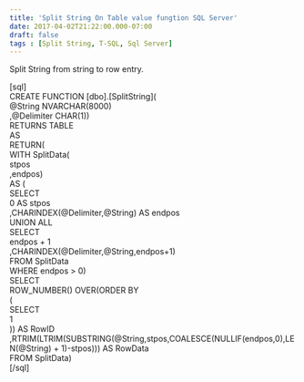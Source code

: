 ```yaml
---
title: 'Split String On Table value fungtion SQL Server'
date: 2017-04-02T21:22:00.000-07:00
draft: false
tags : [Split String, T-SQL, Sql Server]
---
```


Split String from string to row entry.  
  
  
\[sql\]  
CREATE FUNCTION \[dbo\].\[SplitString\](  
               @String    NVARCHAR(8000)  
              ,@Delimiter CHAR(1))  
RETURNS TABLE  
AS  
     RETURN(  
     WITH SplitData(  
          stpos  
         ,endpos)  
          AS (  
          SELECT  
                 0 AS stpos  
                ,CHARINDEX(@Delimiter,@String) AS endpos  
          UNION ALL  
          SELECT  
                 endpos + 1  
                ,CHARINDEX(@Delimiter,@String,endpos+1)  
          FROM SplitData  
          WHERE endpos > 0)  
          SELECT  
                 ROW_NUMBER() OVER(ORDER BY  
                                            (  
                                             SELECT  
                                                    1  
                                            )) AS RowID  
                ,RTRIM(LTRIM(SUBSTRING(@String,stpos,COALESCE(NULLIF(endpos,0),LEN(@String) + 1)-stpos))) AS RowData  
          FROM SplitData)  
\[/sql\]